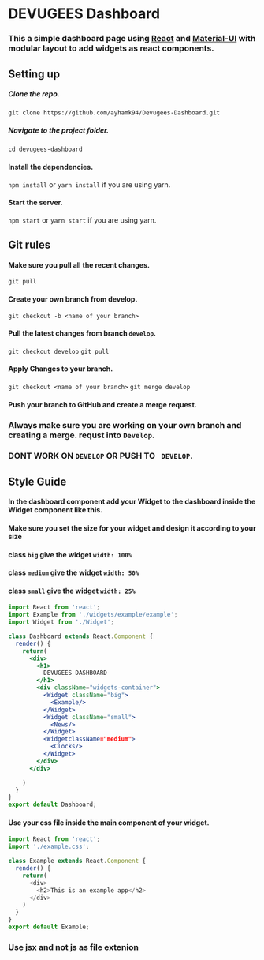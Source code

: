 # DEVUGEES  Dashboard
### This a simple dashboard page using [React](https://reactjs.org/) and [Material-UI](http://www.material-ui.com/#/) with modular layout to add widgets as react components.


## Setting up
##### Clone the repo.
`git clone https://github.com/ayhamk94/Devugees-Dashboard.git`
##### Navigate to the project folder.
`cd devugees-dashboard`
#### Install the dependencies.
`npm install`
or
`yarn install` if you are using yarn.


#### Start the server.
`npm start`
or
`yarn start` if you are using yarn.
## Git rules
#### Make sure you pull all the recent changes.
`git pull`
#### Create your own branch from develop.
`git checkout -b <name of your branch>`

#### Pull the latest changes from branch `develop`.
`git checkout develop`
`git pull`
#### Apply Changes to your branch.
`git checkout <name of your branch>`
`git merge develop`
#### Push your branch to GitHub and create a merge request.

### Always make sure you are working on your own branch and creating a merge. requst into `Develop`.
### DONT WORK ON `DEVELOP` OR PUSH TO ` DEVELOP`.



## Style Guide
#### In the dashboard component add your Widget to the dashboard inside the Widget component like this.
#### Make sure you set the size for your widget and design it according to your size
#### class `big` give the widget `width: 100%`
#### class `medium` give the widget `width: 50%`
#### class `small` give the widget `width: 25%`


``` jsx
import React from 'react';
import Example from './widgets/example/example';
import Widget from './Widget';

class Dashboard extends React.Component {
  render() {
    return(
      <div>
        <h1>
          DEVUGEES DASHBOARD
        </h1>
        <div className="widgets-container">
          <Widget className="big">
            <Example/>
          </Widget>
          <Widget className="small">
            <News/>
          </Widget>
          <WidgetclassName="medium">
            <Clocks/>
          </Widget>
        </div>
      </div>

    )
  }
}
export default Dashboard;

```
#### Use your css file inside the main component of your widget.
```javascript
import React from 'react';
import './example.css';

class Example extends React.Component {
  render() {
    return(
      <div>
        <h2>This is an example app</h2>
      </div>
    )
  }
}
export default Example;

```
### Use jsx  and not js as file extenion
